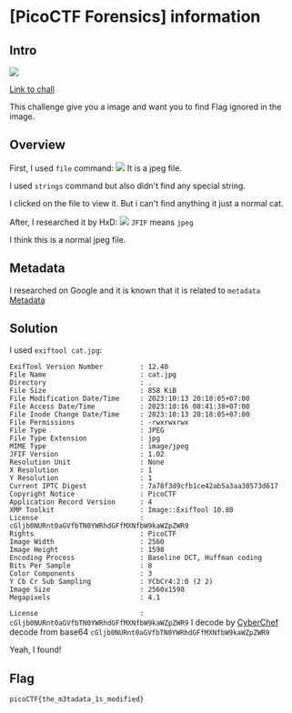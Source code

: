# [PicoCTF Forensics] information
## Intro
![](https://hackmd.io/_uploads/HJOvZzq-6.jpg)

[Link to chall](https://play.picoctf.org/practice/challenge/186?category=4&originalEvent=34&page=1)

This challenge give you a image and want you to find Flag ignored in the image.


## Overview 
First, I used `file` command:
![](https://hackmd.io/_uploads/ryBzVf9ba.png)
It is a jpeg file.

I used `strings` command but also didn't find any special string.

I clicked on the file to view it.
But i can't find anything it just a normal cat.

After, I researched it by HxD:
![](https://hackmd.io/_uploads/HJnkrf9WT.png)
`JFIF` means `jpeg`

I think this is a normal jpeg file.

## Metadata
I researched on Google and it is known that it is related to `metadata`
[Metadata](https://www.creativeforce.io/blog/image-meta-tags-explained-beginner-to-expert-guide)

## Solution
I used `exiftool cat.jpg`:
```
ExifTool Version Number         : 12.40
File Name                       : cat.jpg
Directory                       : .
File Size                       : 858 KiB
File Modification Date/Time     : 2023:10:13 20:18:05+07:00
File Access Date/Time           : 2023:10:16 08:41:38+07:00
File Inode Change Date/Time     : 2023:10:13 20:18:05+07:00
File Permissions                : -rwxrwxrwx
File Type                       : JPEG
File Type Extension             : jpg
MIME Type                       : image/jpeg
JFIF Version                    : 1.02
Resolution Unit                 : None
X Resolution                    : 1
Y Resolution                    : 1
Current IPTC Digest             : 7a78f3d9cfb1ce42ab5a3aa30573d617
Copyright Notice                : PicoCTF
Application Record Version      : 4
XMP Toolkit                     : Image::ExifTool 10.80
License                         : cGljb0NURnt0aGVfbTN0YWRhdGFfMXNfbW9kaWZpZWR9
Rights                          : PicoCTF
Image Width                     : 2560
Image Height                    : 1598
Encoding Process                : Baseline DCT, Huffman coding
Bits Per Sample                 : 8
Color Components                : 3
Y Cb Cr Sub Sampling            : YCbCr4:2:0 (2 2)
Image Size                      : 2560x1598
Megapixels                      : 4.1    
```
`License                         : cGljb0NURnt0aGVfbTN0YWRhdGFfMXNfbW9kaWZpZWR9`
I decode by [CyberChef](https://cyberchef.org/) decode from base64 `cGljb0NURnt0aGVfbTN0YWRhdGFfMXNfbW9kaWZpZWR9`

Yeah, I found!

## Flag
`picoCTF{the_m3tadata_1s_modified}`